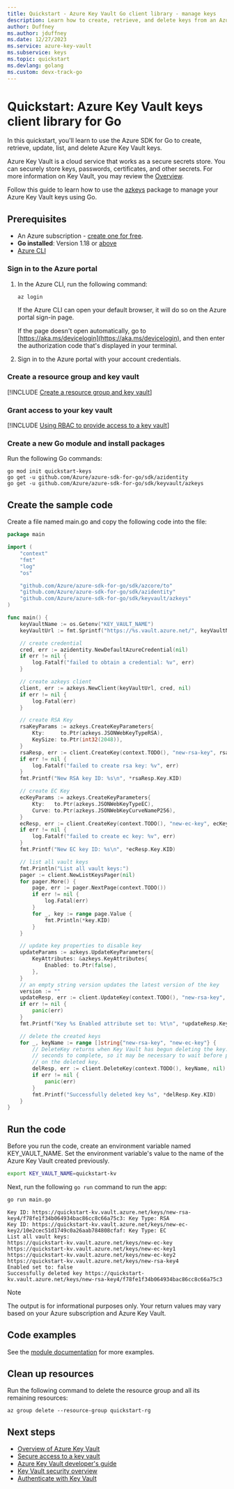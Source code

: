 ```yaml
---
title: Quickstart - Azure Key Vault Go client library - manage keys
description: Learn how to create, retrieve, and delete keys from an Azure key vault using the Go client library
author: Duffney
ms.author: jduffney
ms.date: 12/27/2023
ms.service: azure-key-vault
ms.subservice: keys
ms.topic: quickstart
ms.devlang: golang
ms.custom: devx-track-go
---
```


# Quickstart: Azure Key Vault keys client library for Go

In this quickstart, you'll learn to use the Azure SDK for Go to create, retrieve, update, list, and delete Azure Key Vault keys.

Azure Key Vault is a cloud service that works as a secure secrets store. You can securely store keys, passwords, certificates, and other secrets. For more information on Key Vault, you may review the [Overview](../general/overview.md).

Follow this guide to learn how to use the [azkeys](https://aka.ms/azsdk/go/keyvault-keys/docs) package to manage your Azure Key Vault keys using Go.

## Prerequisites

- An Azure subscription - [create one for free](https://azure.microsoft.com/pricing/purchase-options/azure-account?cid=msft_learn).
- **Go installed**: Version 1.18 or [above](https://go.dev/dl/)
- [Azure CLI](/cli/azure/install-azure-cli)


### Sign in to the Azure portal

1. In the Azure CLI, run the following command:

    ```azurecli
    az login
    ```

    If the Azure CLI can open your default browser, it will do so on the Azure portal sign-in page.

    If the page doesn't open automatically, go to [https://aka.ms/devicelogin](https://aka.ms/devicelogin), and then enter the authorization code that's displayed in your terminal.

1. Sign in to the Azure portal with your account credentials.

### Create a resource group and key vault

[!INCLUDE [Create a resource group and key vault](~/reusable-content/ce-skilling/azure/includes/key-vault/create-resource-group-key-vault-cli.md)]

### Grant access to your key vault

[!INCLUDE [Using RBAC to provide access to a key vault](~/reusable-content/ce-skilling/azure/includes/key-vault/rbac/upn-crypto-officer-cli.md)]


### Create a new Go module and install packages

Run the following Go commands:

```azurecli
go mod init quickstart-keys
go get -u github.com/Azure/azure-sdk-for-go/sdk/azidentity
go get -u github.com/Azure/azure-sdk-for-go/sdk/keyvault/azkeys
```


## Create the sample code

Create a file named main.go and copy the following code into the file:

```go
package main

import (
	"context"
	"fmt"
	"log"
	"os"

	"github.com/Azure/azure-sdk-for-go/sdk/azcore/to"
	"github.com/Azure/azure-sdk-for-go/sdk/azidentity"
	"github.com/Azure/azure-sdk-for-go/sdk/keyvault/azkeys"
)

func main() {
	keyVaultName := os.Getenv("KEY_VAULT_NAME")
	keyVaultUrl := fmt.Sprintf("https://%s.vault.azure.net/", keyVaultName)

	// create credential
	cred, err := azidentity.NewDefaultAzureCredential(nil)
	if err != nil {
		log.Fatalf("failed to obtain a credential: %v", err)
	}

	// create azkeys client
	client, err := azkeys.NewClient(keyVaultUrl, cred, nil)
	if err != nil {
		log.Fatal(err)
	}

	// create RSA Key
	rsaKeyParams := azkeys.CreateKeyParameters{
		Kty:     to.Ptr(azkeys.JSONWebKeyTypeRSA),
		KeySize: to.Ptr(int32(2048)),
	}
	rsaResp, err := client.CreateKey(context.TODO(), "new-rsa-key", rsaKeyParams, nil)
	if err != nil {
		log.Fatalf("failed to create rsa key: %v", err)
	}
	fmt.Printf("New RSA key ID: %s\n", *rsaResp.Key.KID)

	// create EC Key
	ecKeyParams := azkeys.CreateKeyParameters{
		Kty:   to.Ptr(azkeys.JSONWebKeyTypeEC),
		Curve: to.Ptr(azkeys.JSONWebKeyCurveNameP256),
	}
	ecResp, err := client.CreateKey(context.TODO(), "new-ec-key", ecKeyParams, nil)
	if err != nil {
		log.Fatalf("failed to create ec key: %v", err)
	}
	fmt.Printf("New EC key ID: %s\n", *ecResp.Key.KID)

	// list all vault keys
	fmt.Println("List all vault keys:")
	pager := client.NewListKeysPager(nil)
	for pager.More() {
		page, err := pager.NextPage(context.TODO())
		if err != nil {
			log.Fatal(err)
		}
		for _, key := range page.Value {
			fmt.Println(*key.KID)
		}
	}

	// update key properties to disable key
	updateParams := azkeys.UpdateKeyParameters{
		KeyAttributes: &azkeys.KeyAttributes{
			Enabled: to.Ptr(false),
		},
	}
	// an empty string version updates the latest version of the key
	version := ""
	updateResp, err := client.UpdateKey(context.TODO(), "new-rsa-key", version, updateParams, nil)
	if err != nil {
		panic(err)
	}
	fmt.Printf("Key %s Enabled attribute set to: %t\n", *updateResp.Key.KID, *updateResp.Attributes.Enabled)

	// delete the created keys
	for _, keyName := range []string{"new-rsa-key", "new-ec-key"} {
		// DeleteKey returns when Key Vault has begun deleting the key. That can take several
		// seconds to complete, so it may be necessary to wait before performing other operations
		// on the deleted key.
		delResp, err := client.DeleteKey(context.TODO(), keyName, nil)
		if err != nil {
			panic(err)
		}
		fmt.Printf("Successfully deleted key %s", *delResp.Key.KID)
	}
}
```

## Run the code

Before you run the code, create an environment variable named KEY_VAULT_NAME. Set the environment variable's value to the name of the Azure Key Vault created previously.

```bash
export KEY_VAULT_NAME=quickstart-kv
```

Next, run the following `go run` command to run the app:

```bash
go run main.go
```

```output
Key ID: https://quickstart-kv.vault.azure.net/keys/new-rsa-key4/f78fe1f34b064934bac86cc8c66a75c3: Key Type: RSA
Key ID: https://quickstart-kv.vault.azure.net/keys/new-ec-key2/10e2cec51d1749c0a26aab784808cfaf: Key Type: EC
List all vault keys:
https://quickstart-kv.vault.azure.net/keys/new-ec-key
https://quickstart-kv.vault.azure.net/keys/new-ec-key1
https://quickstart-kv.vault.azure.net/keys/new-ec-key2
https://quickstart-kv.vault.azure.net/keys/new-rsa-key4
Enabled set to: false
Successfully deleted key https://quickstart-kv.vault.azure.net/keys/new-rsa-key4/f78fe1f34b064934bac86cc8c66a75c3
```

> [!NOTE]
> The output is for informational purposes only. Your return values may vary based on your Azure subscription and Azure Key Vault.

## Code examples

See the [module documentation](https://aka.ms/azsdk/go/keyvault-keys/docs) for more examples.

## Clean up resources

Run the following command to delete the resource group and all its remaining resources:

```azurecli
az group delete --resource-group quickstart-rg
```

## Next steps

- [Overview of Azure Key Vault](../general/overview.md)
- [Secure access to a key vault](../general/security-features.md)
- [Azure Key Vault developer's guide](../general/developers-guide.md)
- [Key Vault security overview](../general/security-features.md)
- [Authenticate with Key Vault](../general/authentication.md)
